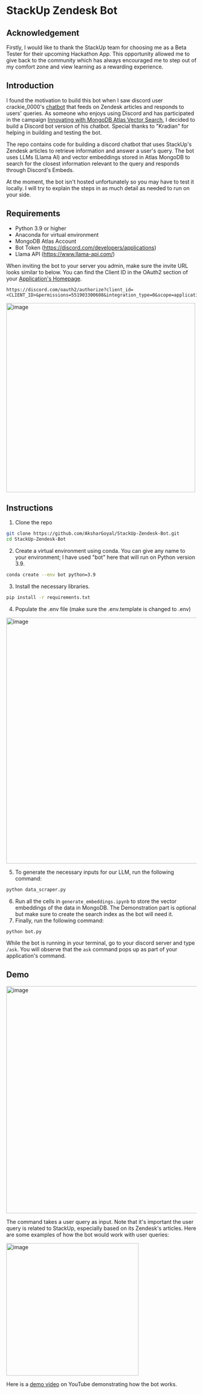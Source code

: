 # StackUp Zendesk Bot  

## Acknowledgement
Firstly, I would like to thank the StackUp team for choosing me as a Beta Tester for their upcoming Hackathon App. This opportunity allowed me to give back to the community which has always encouraged me to step out of my comfort zone and view learning as a rewarding experience.

## Introduction

I found the motivation to build this bot when I saw discord user crackie_0000's [chatbot](https://github.com/dsa012/StackUpChatBot/blob/main/README.md) that feeds on Zendesk articles and responds to users' queries. As someone who enjoys using Discord and has participated in the campaign [Innovating with MongoDB Atlas Vector Search](https://earn.stackup.dev/campaigns/innovating-with-mongodb-atlas-vector-search), I decided to build a Discord bot version of his chatbot. Special thanks to "Kradian" for helping in building and testing the bot.

The repo contains code for building a discord chatbot that uses StackUp's Zendesk articles to retrieve information and answer a user's query. The bot uses LLMs (Llama AI) and vector embeddings stored in Atlas MongoDB to search for the closest information relevant to the query and responds through Discord's Embeds.  

At the moment, the bot isn't hosted unfortunately so you may have to test it locally. I will try to explain the steps in as much detail as needed to run on your side.

## Requirements
- Python 3.9 or higher
- Anaconda for virtual environment
- MongoDB Atlas Account
- Bot Token (https://discord.com/developers/applications)
- Llama API (https://www.llama-api.com/)

When inviting the bot to your server you admin, make sure the invite URL looks similar to below. You can find the Client ID in the OAuth2 section of your [Application's Homepage](https://discord.com/developers/applications/).
```
https://discord.com/oauth2/authorize?client_id=<CLIENT_ID>&permissions=551903300608&integration_type=0&scope=applications.commands+bot
```
<img width="500" alt="image" src="https://github.com/user-attachments/assets/d2d5c262-9da6-4730-8386-4709ddf63f8a">

## Instructions
1. Clone the repo
```sh
git clone https://github.com/AksharGoyal/StackUp-Zendesk-Bot.git
cd StackUp-Zendesk-Bot
```
2. Create a virtual environment using conda. You can give any name to your environment; I have used "bot" here that will run on Python version 3.9.
```sh
conda create --env bot python=3.9
```
3. Install the necessary libraries.
```sh
pip install -r requirements.txt
```
4. Populate the .env file (make sure the .env.template is changed to .env)  
<img width="650" alt="image" src="https://github.com/user-attachments/assets/bbbe3c16-8bde-4884-9e81-63fc5273bf8a">

5. To generate the necessary inputs for our LLM, run the following command:
```sh
python data_scraper.py
```

6. Run all the cells in `generate_embeddings.ipynb` to store the vector embeddings of the data in MongoDB. The Demonstration part is optional but make sure to create the search index as the bot will need it.
7. Finally, run the following command:
```
python bot.py
```  
While the bot is running in your terminal, go to your discord server and type `/ask`. You will observe that the `ask` command pops up as part of your application's command.  

## Demo

<img width="600" alt="image" src="https://github.com/user-attachments/assets/2316cc37-f6af-4160-8e72-83bf76f1fc65">  

The command takes a user query as input. Note that it's important the user query is related to StackUp, especially based on its Zendesk's articles. Here are some examples of how the bot would work with user queries:  

<img width="350" alt="image" src="https://github.com/user-attachments/assets/1f51262c-5f5e-4faa-b710-ec21083ef6b4">  

Here is a [demo video](https://www.youtube.com/watch?v=TiNK9wNozuI) on YouTube demonstrating how the bot works.
